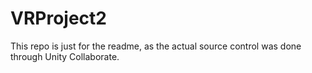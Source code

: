# VRProject2
This repo is just for the readme, as the actual source control was done through Unity Collaborate.
